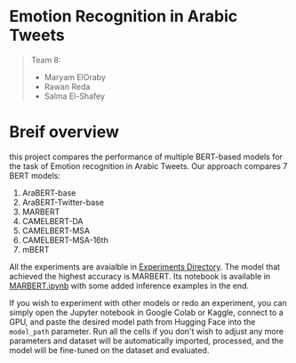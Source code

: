 # Emotion Recognition in Arabic Tweets
> Team 8:
> - Maryam ElOraby
> - Rawan Reda
> - Salma El-Shafey




# Breif overview
this project compares the performance of multiple BERT-based models for the task of Emotion recognition in Arabic Tweets.
Our approach compares 7 BERT models:
1. AraBERT-base
2. AraBERT-Twitter-base 
3. MARBERT
4. CAMELBERT-DA
5. CAMELBERT-MSA
6. CAMELBERT-MSA-16th
7. mBERT

All the experiments are avaialble in [Experiments Directory](./Experiments). The model that achieved the highest accuracy is MARBERT. Its notebook is available in [MARBERT.ipynb](/MARBERT.ipynb) with some added inference examples in the end.

If you wish to experiment with other models or redo an experiment, you can simply open the Jupyter notebook in Google Colab or Kaggle, connect to a GPU, and paste the desired model path from Hugging Face into the ```model_path``` parameter. Run all the cells if you don't wish to adjust any more parameters and dataset will be automatically imported, processed, and the model will be fine-tuned on the dataset and evaluated.





